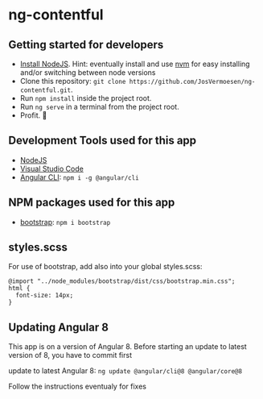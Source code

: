 # ng-contentful

## Getting started for developers

- [Install NodeJS](https://nodejs.org/). Hint: eventually install and use [nvm](https://medium.com/@Joachim8675309/installing-node-js-with-nvm-4dc469c977d9) for easy installing and/or switching between node versions
- Clone this repository: `git clone https://github.com/JosVermoesen/ng-contentful.git`.
- Run `npm install` inside the project root.
- Run `ng serve` in a terminal from the project root.
- Profit. :tada:

## Development Tools used for this app

- [NodeJS](https://nodejs.org/)
- [Visual Studio Code](https://code.visualstudio.com/)
- [Angular CLI](https://www.npmjs.com/package/@angular/cli): `npm i -g @angular/cli`

## NPM packages used for this app

- [bootstrap](https://www.npmjs.com/package/bootstrap): `npm i bootstrap`


## styles.scss

For use of bootstrap, add also into your global styles.scss:

```
@import "../node_modules/bootstrap/dist/css/bootstrap.min.css";
html {
  font-size: 14px;
}
```

## Updating Angular 8

This app is on a version of Angular 8.
Before starting an update to latest version of 8, you have to commit first

update to latest Angular 8:
`ng update @angular/cli@8 @angular/core@8`

Follow the instructions eventualy for fixes
